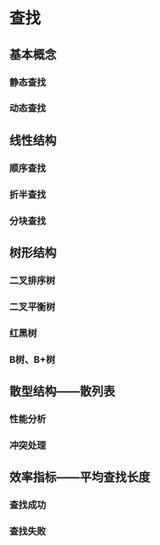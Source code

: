 # 查找

## 基本概念

### 静态查找

### 动态查找

## 线性结构

### 顺序查找

### 折半查找

### 分块查找

## 树形结构

### 二叉排序树

### 二叉平衡树

### 红黑树

### B树、B+树

## 散型结构——散列表

### 性能分析

### 冲突处理

## 效率指标——平均查找长度

### 查找成功

### 查找失败
